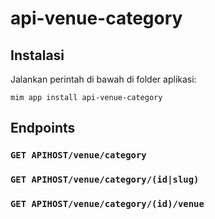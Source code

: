 # api-venue-category

## Instalasi

Jalankan perintah di bawah di folder aplikasi:

```
mim app install api-venue-category
```
## Endpoints

### `GET APIHOST/venue/category`

### `GET APIHOST/venue/category/(id|slug)`

### `GET APIHOST/venue/category/(id)/venue`